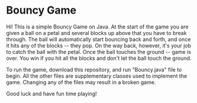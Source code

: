 # Bouncy Game

Hi! This is a simple Bouncy Game on Java. At the start of the game you are given a ball on a petal and several blocks up above that you have to break through. 
The ball will automatically start bouncing back and forth, and once it hits any of the blocks -- they pop. On the way back, however, it's your job to catch the 
ball with the petal. Once the ball touches the ground -- game is over. You win if you hit all the blocks and don't let the ball touch the ground. 

To run the game, download this repository, and run "Bouncy.java" file to begin. All the other files are supplementary classes used to implement the game. 
Changing any of the files may result in a broken game. 

Good luck and have fun time playing! 
